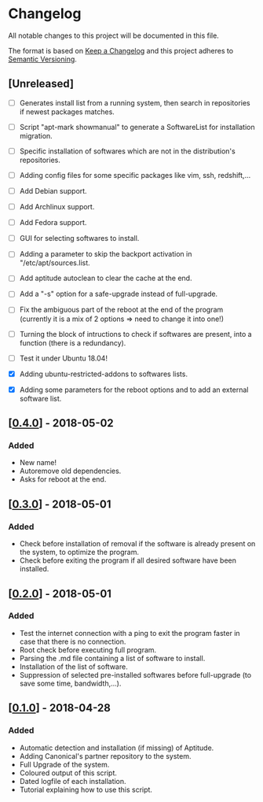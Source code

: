 # Changelog
All notable changes to this project will be documented in this file.

The format is based on [Keep a Changelog](http://keepachangelog.com/en/1.0.0/)
and this project adheres to [Semantic Versioning](http://semver.org/spec/v2.0.0.html).

## [Unreleased]
- [ ] Generates install list from a running system, then search in repositories if newest packages matches.
- [ ] Script "apt-mark showmanual" to generate a SoftwareList for installation migration.
- [ ] Specific installation of softwares which are not in the distribution's repositories.
- [ ] Adding config files for some specific packages like vim, ssh, redshift,...
- [ ] Add Debian support.
- [ ] Add Archlinux support.
- [ ] Add Fedora support.
- [ ] GUI for selecting softwares to install.
- [ ] Adding a parameter to skip the backport activation in "/etc/apt/sources.list.
- [ ] Add aptitude autoclean to clear the cache at the end.
- [ ] Add a "-s" option for a safe-upgrade instead of full-upgrade.
- [ ] Fix the ambiguous part of the reboot at the end of the program (currently it is a mix of 2 options => need to change it into one!)
- [ ] Turning the block of intructions to check if softwares are present, into a function (there is a redundancy).
- [ ] Test it under Ubuntu 18.04!
- [x] Adding ubuntu-restricted-addons to softwares lists.
- [x] Adding some parameters for the reboot options and to add an external software list.


## [[0.4.0](https://github.com/fcebron/Terraform/releases/tag/Terraform_0.4.0)] - 2018-05-02
### Added
- New name!
- Autoremove old dependencies.
- Asks for reboot at the end.


## [[0.3.0](https://github.com/fcebron/Terraform/releases/tag/Terraform_0.3.0)] - 2018-05-01
### Added
- Check before installation of removal if the software is already present on the system, to optimize the program.
- Check before exiting the program if all desired software have been installed.


## [[0.2.0](https://github.com/fcebron/Terraform/releases/tag/Terraform_0.2.0)] - 2018-05-01
### Added
- Test the internet connection with a ping to exit the program faster in case that there is no connection.
- Root check before executing full program.
- Parsing the .md file containing a list of software to install.
- Installation of the list of software.
- Suppression of selected pre-installed softwares before full-upgrade (to save some time, bandwidth,...).


## [[0.1.0](https://github.com/fcebron/Terraform/releases/tag/Terraform_0.1.0)] - 2018-04-28
### Added
- Automatic detection and installation (if missing) of Aptitude.
- Adding Canonical's partner repository to the system.
- Full Upgrade of the system.
- Coloured output of this script.
- Dated logfile of each installation.
- Tutorial explaining how to use this script.
